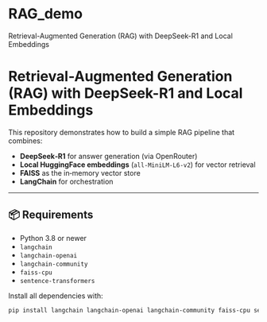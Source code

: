 # RAG_demo
Retrieval-Augmented Generation (RAG) with DeepSeek-R1 and Local Embeddings
# Retrieval-Augmented Generation (RAG) with DeepSeek-R1 and Local Embeddings

This repository demonstrates how to build a simple RAG pipeline that combines:

- **DeepSeek‑R1** for answer generation (via OpenRouter)  
- **Local HuggingFace embeddings** (`all‑MiniLM‑L6‑v2`) for vector retrieval  
- **FAISS** as the in‑memory vector store  
- **LangChain** for orchestration  

---

## 📦 Requirements

- Python 3.8 or newer  
- `langchain`  
- `langchain‑openai`  
- `langchain‑community`  
- `faiss‑cpu`  
- `sentence‑transformers`  

Install all dependencies with:

```bash
pip install langchain langchain-openai langchain-community faiss-cpu sentence-transformers
